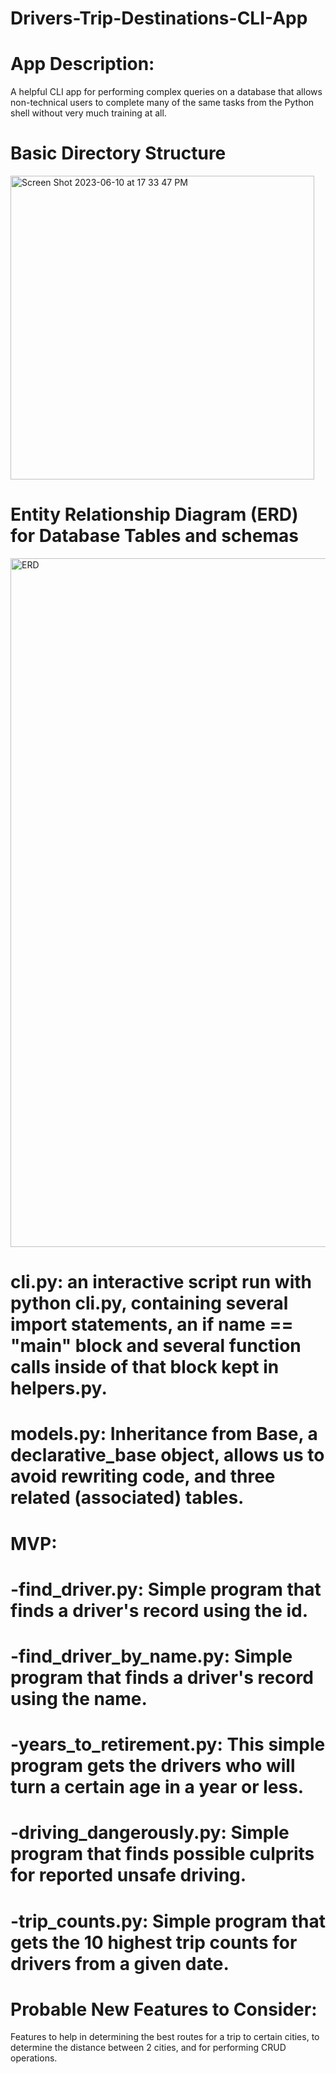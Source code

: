 # Drivers-Trip-Destinations-CLI-App


# App Description:

 A helpful CLI app for performing complex queries on a database that allows non-technical users to complete many of the same tasks from the Python shell without very much training at all.



# Basic Directory Structure


<img width="486" alt="Screen Shot 2023-06-10 at 17 33 47 PM" src="https://github.com/Arimoro2020/Drivers-Trip-Destinations-CLI-App/assets/73043768/5f2c9637-2259-4c45-b399-0cb2a442636e">




# Entity Relationship Diagram (ERD) for Database Tables and schemas 


<img width="1102" alt="ERD" src="https://github.com/Arimoro2020/Drivers-Trip-Destinations-CLI-App/assets/73043768/15f3f381-98bd-4eb7-b93d-3bc9575e05ed">






# cli.py: an interactive script run with python cli.py, containing several import statements, an if __name__ == "__main__" block and several function calls inside of that block kept in helpers.py.





# models.py:  Inheritance from Base, a declarative_base object, allows us to avoid rewriting code, and three related (associated) tables.






# MVP:


  
  # -find_driver.py: Simple program that finds a driver's record using the id.


  # -find_driver_by_name.py: Simple program that finds a driver's record using the name.


  # -years_to_retirement.py: This simple program gets the drivers who will turn a certain age in a year or less.


  # -driving_dangerously.py: Simple program that finds possible culprits for reported unsafe driving.


  # -trip_counts.py: Simple program that gets the 10 highest trip counts for drivers from a given date.


# Probable New Features to Consider:
Features to help in determining the best routes for a trip to certain cities, to determine the distance between 2 cities, and for performing CRUD operations. 



